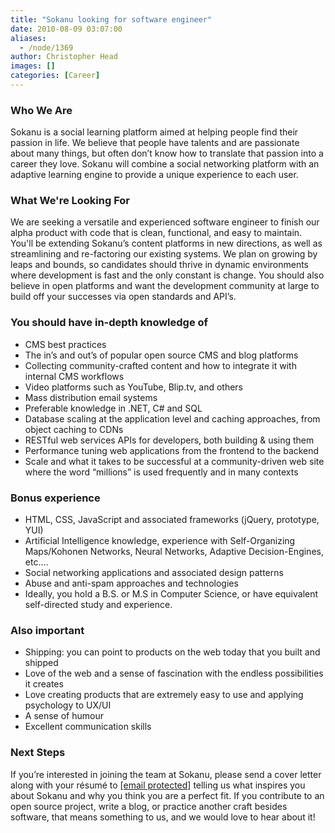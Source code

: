 ```yaml
---
title: "Sokanu looking for software engineer"
date: 2010-08-09 03:07:00
aliases:
  - /node/1369
author: Christopher Head
images: []
categories: [Career]
---
```


### Who We Are

Sokanu is a social learning platform aimed at helping people find their passion in
life. We believe that people have talents and are passionate about many things, but often
don’t know how to translate that passion into a career they love. Sokanu will combine a
social networking platform with an adaptive learning engine to provide a unique
experience to each user.

### What We're Looking For

We are seeking a versatile and experienced software engineer to finish our alpha product
with code that is clean, functional, and easy to maintain. You'll be extending Sokanu’s
content platforms in new directions, as well as streamlining and re-factoring our existing
systems. We plan on growing by leaps and bounds, so candidates should thrive in
dynamic environments where development is fast and the only constant is change. You
should also believe in open platforms and want the development community at large to
build off your successes via open standards and API’s.

### You should have in-depth knowledge of

- CMS best practices
- The in’s and out’s of popular open source CMS and blog platforms
- Collecting community-crafted content and how to integrate it with internal CMS workflows
- Video platforms such as YouTube, Blip.tv, and others
- Mass distribution email systems
- Preferable knowledge in .NET, C# and SQL
- Database scaling at the application level and caching approaches, from object caching to CDNs
- RESTful web services APIs for developers, both building & using them
- Performance tuning web applications from the frontend to the backend
- Scale and what it takes to be successful at a community-driven web site where the word “millions” is used frequently and in many contexts

### Bonus experience

- HTML, CSS, JavaScript and associated frameworks (jQuery, prototype, YUI)
- Artificial Intelligence knowledge, experience with Self-Organizing Maps/Kohonen Networks, Neural Networks, Adaptive Decision-Engines, etc.…
- Social networking applications and associated design patterns
- Abuse and anti-spam approaches and technologies
- Ideally, you hold a B.S. or M.S in Computer Science, or have equivalent self-directed study and experience.

### Also important

- Shipping: you can point to products on the web today that you built and shipped
- Love of the web and a sense of fascination with the endless possibilities it creates
- Love creating products that are extremely easy to use and applying psychology to UX/UI
- A sense of humour
- Excellent communication skills

### Next Steps

If you’re interested in joining the team at Sokanu, please send a cover letter along with
your résumé to [\[email protected\]](/cdn-cgi/l/email-protection#402a2f223300332f2b212e356e232f2d) telling us what inspires you about Sokanu and why you think you are a perfect fit. If you contribute to an open source project, write a blog, or practice another craft besides software, that means something to us, and we would love to hear about it!
